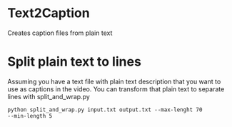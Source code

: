 # Text2Caption
 Creates caption files from plain text

# Split plain text to lines
Assuming you have a text file with plain text description that you want to use
as captions in the video. You can transform that plain text to separate lines with
split_and_wrap.py

<code>python split_and_wrap.py input.txt output.txt --max-lenght 70 --min-length 5</code>